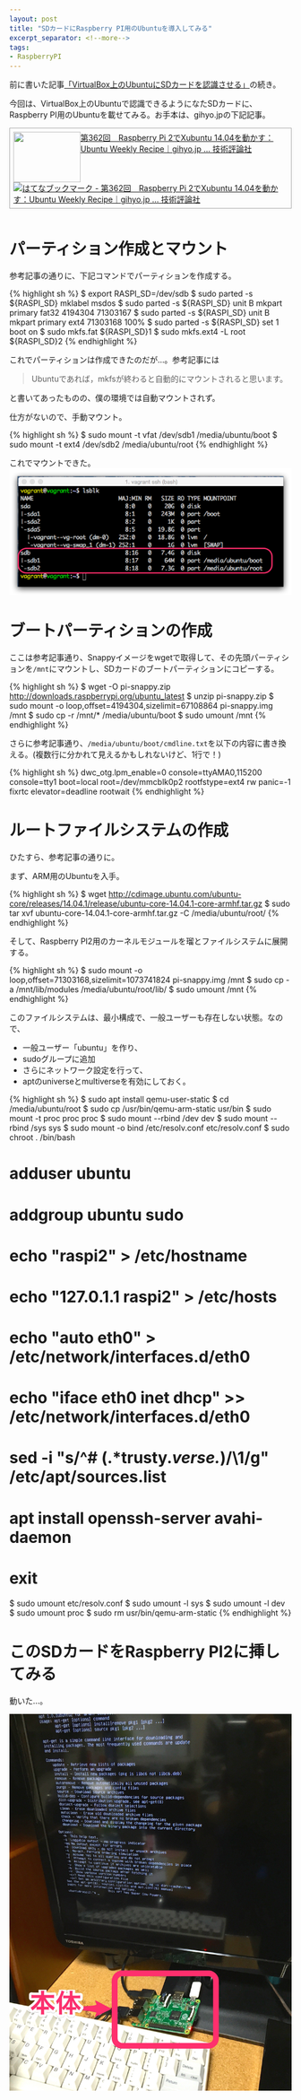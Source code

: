 ```yaml
---
layout: post
title: "SDカードにRaspberry PI用のUbuntuを導入してみる"
excerpt_separator: <!--more-->
tags:
- RaspberryPI
---
```


前に書いた記事[「VirtualBox上のUbuntuにSDカードを認識させる」](/2015/03/01/SD_for_Ubuntu/index.html)の続き。

今回は、VirtualBox上のUbuntuで認識できるようになたSDカードに、Raspberry PI用のUbuntuを載せてみる。お手本は、gihyo.jpの下記記事。

<!--more-->
<div class="sharelink" style="padding: 6px; border: 1px solid #aaaaaa;  margin: 0px 0px 50px;"><a href="http://gihyo.jp/admin/serial/01/ubuntu-recipe/0362" title="第362回　Raspberry Pi 2でXubuntu 14.04を動かす：Ubuntu Weekly Recipe｜gihyo.jp … 技術評論社" target="_blank"><img src="http://capture.heartrails.com/120x90/shadow?http://gihyo.jp/admin/serial/01/ubuntu-recipe/0362" width="120" height="90" style="float: left;"></a><a href="http://gihyo.jp/admin/serial/01/ubuntu-recipe/0362" title="第362回　Raspberry Pi 2でXubuntu 14.04を動かす：Ubuntu Weekly Recipe｜gihyo.jp … 技術評論社" target="_blank">第362回　Raspberry Pi 2でXubuntu 14.04を動かす：Ubuntu Weekly Recipe｜gihyo.jp … 技術評論社</a><a href="http://b.hatena.ne.jp/entry/http://gihyo.jp/admin/serial/01/ubuntu-recipe/0362"><img src="http://b.hatena.ne.jp/entry/image/http://gihyo.jp/admin/serial/01/ubuntu-recipe/0362" alt="はてなブックマーク - 第362回　Raspberry Pi 2でXubuntu 14.04を動かす：Ubuntu Weekly Recipe｜gihyo.jp … 技術評論社" title="はてなブックマーク - 第362回　Raspberry Pi 2でXubuntu 14.04を動かす：Ubuntu Weekly Recipe｜gihyo.jp … 技術評論社"></a><br style="clear: both;" /></div>

# パーティション作成とマウント

参考記事の通りに、下記コマンドでパーティションを作成する。

{% highlight sh %}
$ export RASPI_SD=/dev/sdb
$ sudo parted -s ${RASPI_SD} mklabel msdos
$ sudo parted -s ${RASPI_SD} unit B mkpart primary fat32 4194304 71303167
$ sudo parted -s ${RASPI_SD} unit B mkpart primary ext4 71303168 100%
$ sudo parted -s ${RASPI_SD} set 1 boot on
$ sudo mkfs.fat  ${RASPI_SD}1
$ sudo mkfs.ext4 -L root ${RASPI_SD}2
{% endhighlight %}

これでパーティションは作成できたのだが…。参考記事には
>Ubuntuであれば，mkfsが終わると自動的にマウントされると思います。

と書いてあったものの、僕の環境では自動マウントされず。

仕方がないので、手動マウント。

{% highlight sh %}
$ sudo mount -t vfat /dev/sdb1 /media/ubuntu/boot
$ sudo mount -t ext4 /dev/sdb2 /media/ubuntu/root
{% endhighlight %}

これでマウントできた。
![SD_card_partition_mounted](/images/SDCard_Partition_mounted.png)

# ブートパーティションの作成
ここは参考記事通り、Snappyイメージをwgetで取得して、その先頭パーティションを`/mnt`にマウントし、SDカードのブートパーティションにコピーする。

{% highlight sh %}
$ wget -O pi-snappy.zip http://downloads.raspberrypi.org/ubuntu_latest
$ unzip pi-snappy.zip
$ sudo mount -o loop,offset=4194304,sizelimit=67108864 pi-snappy.img /mnt
$ sudo cp -r /mnt/* /media/ubuntu/boot
$ sudo umount /mnt
{% endhighlight %}

さらに参考記事通り、`/media/ubuntu/boot/cmdline.txt`を以下の内容に書き換える。(複数行に分かれて見えるかもしれないけど、1行で！)

{% highlight sh %}
dwc_otg.lpm_enable=0 console=ttyAMA0,115200 console=tty1 boot=local root=/dev/mmcblk0p2 rootfstype=ext4 rw panic=-1 fixrtc elevator=deadline rootwait
{% endhighlight %}

# ルートファイルシステムの作成

ひたすら、参考記事の通りに。

まず、ARM用のUbuntuを入手。

{% highlight sh %}
$ wget http://cdimage.ubuntu.com/ubuntu-core/releases/14.04.1/release/ubuntu-core-14.04.1-core-armhf.tar.gz
$ sudo tar xvf ubuntu-core-14.04.1-core-armhf.tar.gz -C /media/ubuntu/root/
{% endhighlight %}

そして、Raspberry PI2用のカーネルモジュールを瑠とファイルシステムに展開する。

{% highlight sh %}
$ sudo mount -o loop,offset=71303168,sizelimit=1073741824 pi-snappy.img /mnt
$ sudo cp -a /mnt/lib/modules /media/ubuntu/root/lib/
$ sudo umount /mnt
{% endhighlight %}

このファイルシステムは、最小構成で、一般ユーザーも存在しない状態。なので、

* 一般ユーザー「ubuntu」を作り、
* sudoグループに追加
* さらにネットワーク設定を行って、
* aptのuniverseとmultiverseを有効にしておく。

{% highlight sh %}
$ sudo apt install qemu-user-static
$ cd /media/ubuntu/root
$ sudo cp /usr/bin/qemu-arm-static usr/bin
$ sudo mount -t proc proc proc
$ sudo mount --rbind /dev dev
$ sudo mount --rbind /sys sys
$ sudo mount -o bind /etc/resolv.conf etc/resolv.conf
$ sudo chroot . /bin/bash

# adduser ubuntu
# addgroup ubuntu sudo
# echo "raspi2" > /etc/hostname
# echo "127.0.1.1       raspi2" > /etc/hosts
# echo "auto eth0" > /etc/network/interfaces.d/eth0
# echo "iface eth0 inet dhcp" >> /etc/network/interfaces.d/eth0
# sed -i "s/^# \(.*trusty.*verse.*\)/\1/g" /etc/apt/sources.list
# apt install openssh-server avahi-daemon
# exit

$ sudo umount etc/resolv.conf
$ sudo umount -l sys
$ sudo umount -l dev
$ sudo umount proc
$ sudo rm usr/bin/qemu-arm-static
{% endhighlight %}

# このSDカードをRaspberry PI2に挿してみる

動いた…。

![Ubuntu Raspberry PI2](/images/runningRPI.jpg)